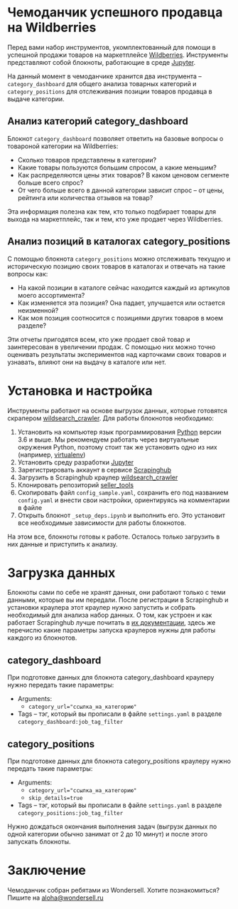 # Чемоданчик успешного продавца на Wildberries

Перед вами набор инструментов, укомплектованный для помощи в успешной продажи товаров на маркетплейсе [Wildberries](https://www.wildberries.ru/). Инструменты представляют собой блокноты, работающие в среде [Jupyter](https://jupyter.org/).

На данный момент в чемоданчике хранится два инструмента – `category_dashboard` для общего анализа товарных категорий и `category_positions` для отслеживания позиции товаров продавца в выдаче категории.

## Анализ категорий category_dashboard

Блокнот `category_dashboard` позволяет ответить на базовые вопросы о товароной категории на Wildberries:

 * Сколько товаров представлены в категории?
  * Какие товары пользуются большим спросом, а какие меньшим?
 * Как распределяются цены этих товаров? В каком ценовом сегменте больше всего спрос?
 * От чего больше всего в данной категории зависит спрос – от цены, рейтинга или количества отзывов на товар?

Эта информация полезна как тем, кто только подбирает товары для выхода на маркетплейс, так и тем, кто уже продает через Wildberries.

## Анализ позиций в каталогах category_positions

С помощью блокнота `category_positions` можно отслеживать текущую и историческую позицию своих товаров в каталогах и отвечать на такие вопросы как:

 * На какой позиции в каталоге сейчас находится каждый из артикулов моего ассортимента?
 * Как изменяется эта позиция? Она падает, улучшается или остается неизменной?
 * Как моя позиция соотносится с позициями других товаров в моем разделе?
 
 Эти отчеты пригодятся всем, кто уже продает свой товар и заинтересован в увеличении продаж. С помощью них можно точно оценивать результаты экспериментов над карточками своих товаров и узнавать, влияют они на выдачу в каталоге или нет.
 
 # Установка и настройка
 
 Инструменты работают на основе выгрузок данных, которые готовятся скрапером [wildsearch_crawler](https://github.com/wondersell/wildsearch_crawler). Для работы блокнотов необходимо:

1. Установить на компьютер язык программирования [Python](https://www.python.org/) версии 3.6 и выше. Мы рекомендуем работать через виртуальные окружения Python, поэтому стоит так же установить одно из них (например, [virtualenv](https://virtualenv.pypa.io/en/latest/))
2. Установить среду разработки [Jupyter](https://jupyter.org/)
3. Зарегистрировать аккаунт в сервисе [Scrapinghub](https://scrapinghub.com/)
4. Загрузить в Scrapinghub краулер [wildsearch_crawler](https://github.com/wondersell/wildsearch_crawler)
5. Клонировать репозиторий [seller_tools](https://github.com/wondersell/seller_tools)
6. Скопировать файл `config_sample.yaml`, сохранить его под названием `config.yaml` и внести свои настройки, ориентируясь на комментарии в файле
7. Открыть блокнот `_setup_deps.ipynb` и выполнить его. Это установит все необходимые зависимости для работы блокнотов.

На этом все, блокноты готовы к работе. Осталось только загрузить в них данные и приступить к анализу.

# Загрузка данных

Блокноты сами по себе не хранят данных, они работают только с теми данными, которые вы им передали. После регистрации в Scrapinghub и установки краулера этот краулер нужно запустить и собрать необходимый для анализа набор данных. О том, как устроен и как работает Scrapinghub лучше почитать в [их документации](https://support.scrapinghub.com/support/solutions/22000084243), здесь же перечислю какие параметры запуска краулеров нужны для работы каждого из блокнотов.

## category_dashboard

При подготовке данных для блокнота category_dashboard краулеру нужно передать такие параметры:

 * Arguments:
   * `category_url="ссылка_на_категорию"`
 * Tags – тэг, который вы прописали в файле `settings.yaml` в разделе `category_dashboard:job_tag_filter`
 
## category_positions

При подготовке данных для блокнота category_positions краулеру нужно передать такие параметры:

 * Arguments:
   * `category_url="ссылка_на_категорию"`
   * `skip_details=true`
 * Tags – тэг, который вы прописали в файле `settings.yaml` в разделе `category_positions:job_tag_filter`
 
 Нужно дождаться окончания выполнения задач (выгрузк данных по одной категории обычно занимат от 2 до 10 минут) и после этого запускать блокноты.
 
 # Заключение
 
 Чемоданчик собран ребятами из Wondersell. Хотите познакомиться? Пишите на aloha@wondersell.ru